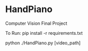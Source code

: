 # HandPiano
Computer Vision Final Project

To Run:
  pip install -r requirements.txt
  
  python ./HandPiano.py [video_path]
